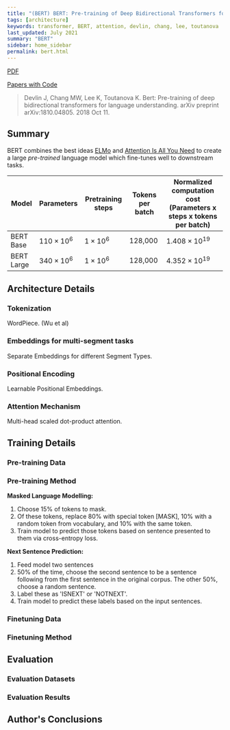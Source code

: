 ```yaml
---
title: "(BERT) BERT: Pre-training of Deep Bidirectional Transformers for Language Understanding"
tags: [architecture]
keywords: transformer, BERT, attention, devlin, chang, lee, toutanova
last_updated: July 2021
summary: "BERT"
sidebar: home_sidebar
permalink: bert.html
---
```


[PDF](https://arxiv.org/pdf/1810.04805.pdf)

[Papers with Code](https://paperswithcode.com/paper/bert-pre-training-of-deep-bidirectional)

> Devlin J, Chang MW, Lee K, Toutanova K. Bert: Pre-training of deep bidirectional transformers for language understanding. arXiv preprint arXiv:1810.04805. 2018 Oct 11.

## Summary

BERT combines the best ideas [ELMo]((ELMo)-Deep-contextualized-word-representations) and [Attention Is All You Need](https://github.com/AlexChaloner/Transformer-Model-Summaries/wiki/(Transformer)-Attention-Is-All-You-Need) to create a large _pre-trained_ language model which fine-tunes well to downstream tasks.


|Model             |Parameters       |Pretraining steps|Tokens per batch|Normalized computation cost (Parameters x steps x tokens per batch)|
|------------------|-----------------|-----------------|----------------|-------------------------------------------------------------------|
|BERT Base         |$110 \times 10^6$|$1 \times 10^6$  |128,000         |$1.408 \times 10^{19}$ |
|BERT Large        |$340 \times 10^6$|$1 \times 10^6$  |128,000         |$4.352 \times 10^{19}$ |

## Architecture Details

### Tokenization

WordPiece. (Wu et al)

### Embeddings for multi-segment tasks

Separate Embeddings for different Segment Types.

### Positional Encoding

Learnable Positional Embeddings.

### Attention Mechanism

Multi-head scaled dot-product attention.

## Training Details

### Pre-training Data

### Pre-training Method

**Masked Language Modelling:**
1. Choose 15% of tokens to mask.
2. Of these tokens, replace 80% with special token [MASK], 10% with a random token from vocabulary, and 10% with the same token.
3. Train model to predict those tokens based on sentence presented to them via cross-entropy loss.

**Next Sentence Prediction:**
1. Feed model two sentences
2. 50% of the time, choose the second sentence to be a sentence following from the first sentence in the original corpus. The other 50%, choose a random sentence.
3. Label these as 'ISNEXT' or 'NOTNEXT'.
4. Train model to predict these labels based on the input sentences.

### Finetuning Data

### Finetuning Method


## Evaluation

### Evaluation Datasets

### Evaluation Results


## Author's Conclusions